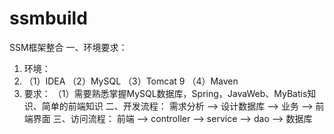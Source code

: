 # ssmbuild
SSM框架整合
一、环境要求：
1. 环境：
  2. （1）IDEA
  （2）MySQL
  （3）Tomcat 9
  （4）Maven
  2. 要求：
  （1）需要熟悉掌握MySQL数据库，Spring，JavaWeb、MyBatis知识、简单的前端知识
二、开发流程：
  需求分析 --> 设计数据库 --> 业务 --> 前端界面
三、访问流程：
  前端 --> controller --> service --> dao --> 数据库
